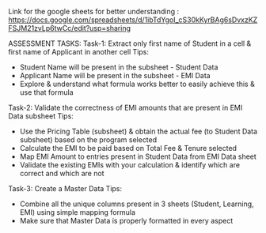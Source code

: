 Link for the google sheets for better understanding : https://docs.google.com/spreadsheets/d/1ibTdYgoI_cS30kKyrBAg6sDvxzKZFSJM21zvLp6twCc/edit?usp=sharing

ASSESSMENT TASKS:
Task-1: Extract only first name of Student in a cell & first name of Applicant in another cell
Tips:
- Student Name will be present in the subsheet - Student Data
- Applicant Name will be present in the subsheet - EMI Data
- Explore & understand what formula works better to easily achieve this & use that formula

Task-2: Validate the correctness of EMI amounts that are present in EMI Data subsheet
Tips:
- Use the Pricing Table (subsheet) & obtain the actual fee (to Student Data subsheet) based on the program selected
- Calculate the EMI to be paid based on Total Fee & Tenure selected
- Map EMI Amount to entries present in Student Data from EMI Data sheet 
- Validate the existing EMIs with your calculation & identify which are correct and which are not

Task-3: Create a Master Data
Tips:
- Combine all the unique columns present in 3 sheets (Student, Learning, EMI) using simple mapping formula
- Make sure that Master Data is properly formatted in every aspect
